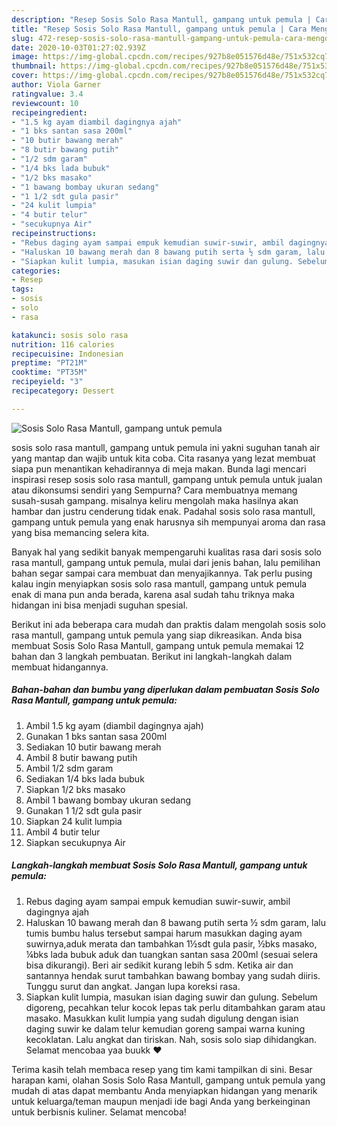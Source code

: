 ```yaml
---
description: "Resep Sosis Solo Rasa Mantull, gampang untuk pemula | Cara Mengolah Sosis Solo Rasa Mantull, gampang untuk pemula Yang Lezat Sekali"
title: "Resep Sosis Solo Rasa Mantull, gampang untuk pemula | Cara Mengolah Sosis Solo Rasa Mantull, gampang untuk pemula Yang Lezat Sekali"
slug: 472-resep-sosis-solo-rasa-mantull-gampang-untuk-pemula-cara-mengolah-sosis-solo-rasa-mantull-gampang-untuk-pemula-yang-lezat-sekali
date: 2020-10-03T01:27:02.939Z
image: https://img-global.cpcdn.com/recipes/927b8e051576d48e/751x532cq70/sosis-solo-rasa-mantull-gampang-untuk-pemula-foto-resep-utama.jpg
thumbnail: https://img-global.cpcdn.com/recipes/927b8e051576d48e/751x532cq70/sosis-solo-rasa-mantull-gampang-untuk-pemula-foto-resep-utama.jpg
cover: https://img-global.cpcdn.com/recipes/927b8e051576d48e/751x532cq70/sosis-solo-rasa-mantull-gampang-untuk-pemula-foto-resep-utama.jpg
author: Viola Garner
ratingvalue: 3.4
reviewcount: 10
recipeingredient:
- "1.5 kg ayam diambil dagingnya ajah"
- "1 bks santan sasa 200ml"
- "10 butir bawang merah"
- "8 butir bawang putih"
- "1/2 sdm garam"
- "1/4 bks lada bubuk"
- "1/2 bks masako"
- "1 bawang bombay ukuran sedang"
- "1 1/2 sdt gula pasir"
- "24 kulit lumpia"
- "4 butir telur"
- "secukupnya Air"
recipeinstructions:
- "Rebus daging ayam sampai empuk kemudian suwir-suwir, ambil dagingnya ajah"
- "Haluskan 10 bawang merah dan 8 bawang putih serta ½ sdm garam, lalu tumis bumbu halus tersebut sampai harum masukkan daging ayam suwirnya,aduk merata dan tambahkan 1½sdt gula pasir, ½bks masako, ¼bks lada bubuk aduk dan tuangkan santan sasa 200ml (sesuai selera bisa dikurangi). Beri air sedikit kurang lebih 5 sdm. Ketika air dan santannya hendak surut tambahkan bawang bombay yang sudah diiris. Tunggu surut dan angkat. Jangan lupa koreksi rasa."
- "Siapkan kulit lumpia, masukan isian daging suwir dan gulung. Sebelum digoreng, pecahkan telur kocok lepas tak perlu ditambahkan garam atau masako. Masukkan kulit lumpia yang sudah digulung dengan isian daging suwir ke dalam telur kemudian goreng sampai warna kuning kecoklatan. Lalu angkat dan tiriskan. Nah, sosis solo siap dihidangkan. Selamat mencobaa yaa buukk ❤"
categories:
- Resep
tags:
- sosis
- solo
- rasa

katakunci: sosis solo rasa 
nutrition: 116 calories
recipecuisine: Indonesian
preptime: "PT21M"
cooktime: "PT35M"
recipeyield: "3"
recipecategory: Dessert

---
```



![Sosis Solo Rasa Mantull, gampang untuk pemula](https://img-global.cpcdn.com/recipes/927b8e051576d48e/751x532cq70/sosis-solo-rasa-mantull-gampang-untuk-pemula-foto-resep-utama.jpg)


sosis solo rasa mantull, gampang untuk pemula ini yakni suguhan tanah air yang mantap dan wajib untuk kita coba. Cita rasanya yang lezat membuat siapa pun menantikan kehadirannya di meja makan.
Bunda lagi mencari inspirasi resep sosis solo rasa mantull, gampang untuk pemula untuk jualan atau dikonsumsi sendiri yang Sempurna? Cara membuatnya memang susah-susah gampang. misalnya keliru mengolah maka hasilnya akan hambar dan justru cenderung tidak enak. Padahal sosis solo rasa mantull, gampang untuk pemula yang enak harusnya sih mempunyai aroma dan rasa yang bisa memancing selera kita.



Banyak hal yang sedikit banyak mempengaruhi kualitas rasa dari sosis solo rasa mantull, gampang untuk pemula, mulai dari jenis bahan, lalu pemilihan bahan segar sampai cara membuat dan menyajikannya. Tak perlu pusing kalau ingin menyiapkan sosis solo rasa mantull, gampang untuk pemula enak di mana pun anda berada, karena asal sudah tahu triknya maka hidangan ini bisa menjadi suguhan spesial.


Berikut ini ada beberapa cara mudah dan praktis dalam mengolah sosis solo rasa mantull, gampang untuk pemula yang siap dikreasikan. Anda bisa membuat Sosis Solo Rasa Mantull, gampang untuk pemula memakai 12 bahan dan 3 langkah pembuatan. Berikut ini langkah-langkah dalam membuat hidangannya.

<!--inarticleads1-->

##### Bahan-bahan dan bumbu yang diperlukan dalam pembuatan Sosis Solo Rasa Mantull, gampang untuk pemula:

1. Ambil 1.5 kg ayam (diambil dagingnya ajah)
1. Gunakan 1 bks santan sasa 200ml
1. Sediakan 10 butir bawang merah
1. Ambil 8 butir bawang putih
1. Ambil 1/2 sdm garam
1. Sediakan 1/4 bks lada bubuk
1. Siapkan 1/2 bks masako
1. Ambil 1 bawang bombay ukuran sedang
1. Gunakan 1 1/2 sdt gula pasir
1. Siapkan 24 kulit lumpia
1. Ambil 4 butir telur
1. Siapkan secukupnya Air




<!--inarticleads2-->

##### Langkah-langkah membuat Sosis Solo Rasa Mantull, gampang untuk pemula:

1. Rebus daging ayam sampai empuk kemudian suwir-suwir, ambil dagingnya ajah
1. Haluskan 10 bawang merah dan 8 bawang putih serta ½ sdm garam, lalu tumis bumbu halus tersebut sampai harum masukkan daging ayam suwirnya,aduk merata dan tambahkan 1½sdt gula pasir, ½bks masako, ¼bks lada bubuk aduk dan tuangkan santan sasa 200ml (sesuai selera bisa dikurangi). Beri air sedikit kurang lebih 5 sdm. Ketika air dan santannya hendak surut tambahkan bawang bombay yang sudah diiris. Tunggu surut dan angkat. Jangan lupa koreksi rasa.
1. Siapkan kulit lumpia, masukan isian daging suwir dan gulung. Sebelum digoreng, pecahkan telur kocok lepas tak perlu ditambahkan garam atau masako. Masukkan kulit lumpia yang sudah digulung dengan isian daging suwir ke dalam telur kemudian goreng sampai warna kuning kecoklatan. Lalu angkat dan tiriskan. Nah, sosis solo siap dihidangkan. Selamat mencobaa yaa buukk ❤




Terima kasih telah membaca resep yang tim kami tampilkan di sini. Besar harapan kami, olahan Sosis Solo Rasa Mantull, gampang untuk pemula yang mudah di atas dapat membantu Anda menyiapkan hidangan yang menarik untuk keluarga/teman maupun menjadi ide bagi Anda yang berkeinginan untuk berbisnis kuliner. Selamat mencoba!
